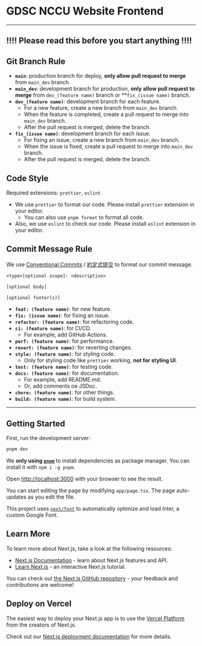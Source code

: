 # GDSC NCCU Website Frontend

---

## **!!!! Please read this before you start anything !!!!**

## Git Branch Rule

- **`main`**: production branch for deploy, **only allow pull request to merge** from `main_dev` branch.
- **`main_dev`**: development branch for production, **only allow pull request to merge** from `dev_(feature name)` branch or **`fix_(issue name)` branch.
- **`dev_(feature name)`**: development branch for each feature.
  - For a new feature, create a new branch from `main_dev` branch.
  - When the feature is completed, create a pull request to merge into `main_dev` branch.
  - After the pull request is merged, delete the branch.
- **`fix_(issue name)`**: development branch for each issue.
  - For fixing an issue, create a new branch from `main_dev` branch.
  - When the issue is fixed, create a pull request to merge into `main_dev` branch.
  - After the pull request is merged, delete the branch.

## Code Style

Required extensions: `prettier`, `eslint`

- We use `prettier` to format our code. Please install `prettier` extension in your editor.
  - You can also use `pnpm format` to format all code.
- Also, we use `eslint` to check our code. Please install `eslint` extension in your editor.

## Commit Message Rule

We use [Conventional Commits](https://www.conventionalcommits.org/en/v1.0.0/) / [約定式提交](https://www.conventionalcommits.org/zh-hant/v1.0.0/) to format our commit message.

```txt
<type>[optional scope]: <description>

[optional body]

[optional footer(s)]
```

- **`feat: (feature name)`**: for new feature.
- **`fix: (issue name)`**: for fixing an issue.
- **`refactor: (feature name)`**: for refactoring code.
- **`ci: (feature name)`**: for CI/CD.
  - For example, add GitHub Actions.
- **`perf: (feature name)`**: for performance.
- **`revert: (feature name)`**: for reverting changes.
- **`style: (feature name)`**: for styling code.
  - Only for styling code like `prettier` working, **not for styling UI**.
- **`test: (feature name)`**: for testing code.
- **`docs: (feature name)`**: for documentation.
  - For example, add README.md.
  - Or, add comments oe JSDoc.
- **`chore: (feature name)`**: for other things.
- **`build: (feature name)`**: for build system.

---

## Getting Started

First, run the development server:

```bash
pnpm dev
```

We **only using [`pnpm`](https://pnpm.js.org/)** to install dependencies as package manager. You can install it with `npm i -g pnpm`.

Open [http://localhost:3000](http://localhost:3000) with your browser to see the result.

You can start editing the page by modifying `app/page.tsx`. The page auto-updates as you edit the file.

This project uses [`next/font`](https://nextjs.org/docs/basic-features/font-optimization) to automatically optimize and load Inter, a custom Google Font.


## Learn More

To learn more about Next.js, take a look at the following resources:

- [Next.js Documentation](https://nextjs.org/docs) - learn about Next.js features and API.
- [Learn Next.js](https://nextjs.org/learn) - an interactive Next.js tutorial.

You can check out [the Next.js GitHub repository](https://github.com/vercel/next.js/) - your feedback and contributions are welcome!

## Deploy on Vercel

The easiest way to deploy your Next.js app is to use the [Vercel Platform](https://vercel.com/new?utm_medium=default-template&filter=next.js&utm_source=create-next-app&utm_campaign=create-next-app-readme) from the creators of Next.js.

Check out our [Next.js deployment documentation](https://nextjs.org/docs/deployment) for more details.
